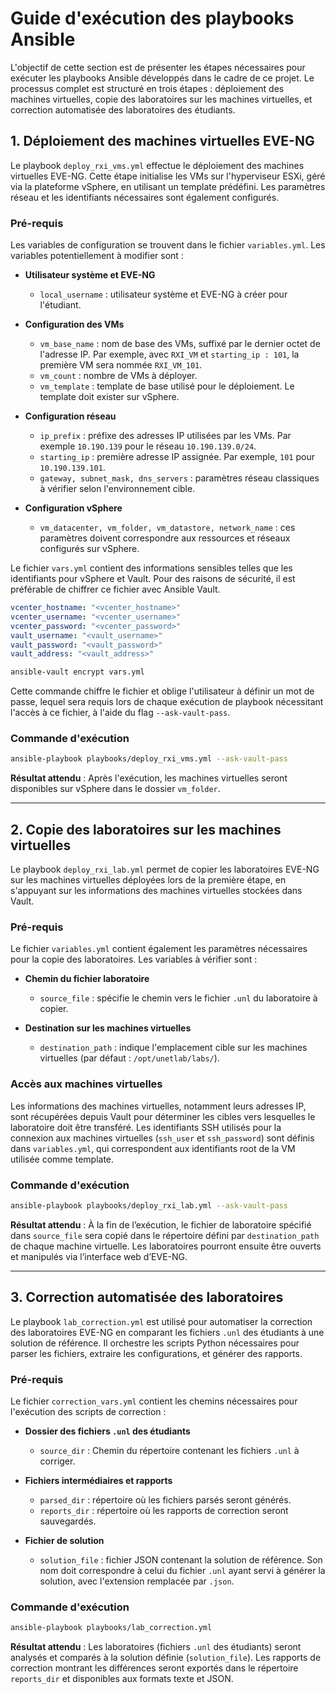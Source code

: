 # Guide d'exécution des playbooks Ansible

L'objectif de cette section est de présenter les étapes nécessaires pour exécuter les playbooks Ansible développés dans le cadre de ce projet. Le processus complet est structuré en trois étapes : déploiement des machines virtuelles, copie des laboratoires sur les machines virtuelles, et correction automatisée des laboratoires des étudiants.

## 1. Déploiement des machines virtuelles EVE-NG

Le playbook `deploy_rxi_vms.yml` effectue le déploiement des machines virtuelles EVE-NG. Cette étape initialise les VMs sur l'hyperviseur ESXi, géré via la plateforme vSphere, en utilisant un template prédéfini. Les paramètres réseau et les identifiants nécessaires sont également configurés.

### Pré-requis

Les variables de configuration se trouvent dans le fichier `variables.yml`. Les variables potentiellement à modifier sont :

- **Utilisateur système et EVE-NG**
  - `local_username` : utilisateur système et EVE-NG à créer pour l'étudiant.
  
- **Configuration des VMs**
  - `vm_base_name` : nom de base des VMs, suffixé par le dernier octet de l'adresse IP. Par exemple, avec `RXI_VM` et `starting_ip : 101`, la première VM sera nommée `RXI_VM_101`.
  - `vm_count` : nombre de VMs à déployer.
  - `vm_template` : template de base utilisé pour le déploiement. Le template doit exister sur vSphere.
  
- **Configuration réseau**
  - `ip_prefix` : préfixe des adresses IP utilisées par les VMs. Par exemple `10.190.139` pour le réseau `10.190.139.0/24`.
  - `starting_ip` : première adresse IP assignée. Par exemple, `101` pour `10.190.139.101`.
  - `gateway, subnet_mask, dns_servers` : paramètres réseau classiques à vérifier selon l'environnement cible.
  
- **Configuration vSphere**
  - `vm_datacenter, vm_folder, vm_datastore, network_name` : ces paramètres doivent correspondre aux ressources et réseaux configurés sur vSphere.

Le fichier `vars.yml` contient des informations sensibles telles que les identifiants pour vSphere et Vault. Pour des raisons de sécurité, il est préférable de chiffrer ce fichier avec Ansible Vault.

```yaml
vcenter_hostname: "<vcenter_hostname>"
vcenter_username: "<vcenter_username>"
vcenter_password: "<vcenter_password>"
vault_username: "<vault_username>"
vault_password: "<vault_password>"
vault_address: "<vault_address>"
```

```bash
ansible-vault encrypt vars.yml
```

Cette commande chiffre le fichier et oblige l'utilisateur à définir un mot de passe, lequel sera requis lors de chaque exécution de playbook nécessitant l'accès à ce fichier, à l'aide du flag `--ask-vault-pass`.

### Commande d'exécution

```bash
ansible-playbook playbooks/deploy_rxi_vms.yml --ask-vault-pass
```

**Résultat attendu** : Après l'exécution, les machines virtuelles seront disponibles sur vSphere dans le dossier `vm_folder`.

---

## 2. Copie des laboratoires sur les machines virtuelles

Le playbook `deploy_rxi_lab.yml` permet de copier les laboratoires EVE-NG sur les machines virtuelles déployées lors de la première étape, en s'appuyant sur les informations des machines virtuelles stockées dans Vault.

### Pré-requis

Le fichier `variables.yml` contient également les paramètres nécessaires pour la copie des laboratoires. Les variables à vérifier sont :

- **Chemin du fichier laboratoire**
  - `source_file` : spécifie le chemin vers le fichier `.unl` du laboratoire à copier.

- **Destination sur les machines virtuelles**
  - `destination_path` : indique l'emplacement cible sur les machines virtuelles (par défaut : `/opt/unetlab/labs/`).

### Accès aux machines virtuelles

Les informations des machines virtuelles, notamment leurs adresses IP, sont récupérées depuis Vault pour déterminer les cibles vers lesquelles le laboratoire doit être transféré. Les identifiants SSH utilisés pour la connexion aux machines virtuelles (`ssh_user` et `ssh_password`) sont définis dans `variables.yml`, qui correspondent aux identifiants root de la VM utilisée comme template.

### Commande d'exécution

```bash
ansible-playbook playbooks/deploy_rxi_lab.yml --ask-vault-pass
```

**Résultat attendu** : À la fin de l’exécution, le fichier de laboratoire spécifié dans `source_file` sera copié dans le répertoire défini par `destination_path` de chaque machine virtuelle. Les laboratoires pourront ensuite être ouverts et manipulés via l’interface web d’EVE-NG.

---

## 3. Correction automatisée des laboratoires

Le playbook `lab_correction.yml` est utilisé pour automatiser la correction des laboratoires EVE-NG en comparant les fichiers `.unl` des étudiants à une solution de référence. Il orchestre les scripts Python nécessaires pour parser les fichiers, extraire les configurations, et générer des rapports.

### Pré-requis

Le fichier `correction_vars.yml` contient les chemins nécessaires pour l'exécution des scripts de correction :

- **Dossier des fichiers `.unl` des étudiants**
  - `source_dir` : Chemin du répertoire contenant les fichiers `.unl` à corriger.

- **Fichiers intermédiaires et rapports**
  - `parsed_dir` : répertoire où les fichiers parsés seront générés.
  - `reports_dir` : répertoire où les rapports de correction seront sauvegardés.

- **Fichier de solution**
  - `solution_file` : fichier JSON contenant la solution de référence. Son nom doit correspondre à celui du fichier `.unl` ayant servi à générer la solution, avec l'extension remplacée par `.json`.
 
### Commande d'exécution

```bash
ansible-playbook playbooks/lab_correction.yml
```

**Résultat attendu** : Les laboratoires (fichiers `.unl` des étudiants) seront analysés et comparés à la solution définie (`solution_file`). Les rapports de correction montrant les différences seront exportés dans le répertoire `reports_dir` et disponibles aux formats texte et JSON.
